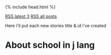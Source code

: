 {% include head.html %}

<a href="https://nobodymr.github.io/stories_feed/feed.xml" target="_blank" rel="noopener noreferrer nofollow">RSS latest 3</a>
<a href="https://nobodymr.github.io/stories_feed/allfeeds.xml" target="_blank" rel="noopener noreferrer nofollow">RSS all posts</a>

Here i'll put each new stories title &amp; id i've created

# About school in j lang
<span id="typehere"></span>
